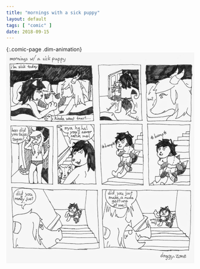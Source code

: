 ```yaml
---
title: "mornings with a sick puppy"
layout: default
tags: [ "comic" ]
date: 2018-09-15
---
```


{:.comic-page .dim-animation}
![based on a true story](/img/mornings-with-a-sick-puppy/mornings-with-a-sick-puppy.jpg)
